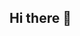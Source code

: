 ## Hi there 👋

<!--
Hello my name is Alejandro Leon and I'm a Computer Science student at Florida International University


- 🔭 I’m currently working on creating a personal webapp.
- 🌱 I’m currently learning Python, Java, html, and React.

